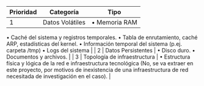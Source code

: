 | Prioridad | Categoría | Tipo |
| --- | --- | --- |
| 1 | Datos Volátiles | • Memoria RAM
• Caché del sistema y registros temporales.
• Tabla de enrutamiento, caché ARP, estadísticas del kernel.
• Información temporal del sistema (p.ej. carpeta /tmp)
• Logs del sistema |
| 2 | Datos Persistentes | • Disco duro.
• Documentos y archivos. |
| 3 | Topología de infraestructura | • Estructura física y lógica de la red e infraestructura tecnológica (No, se va extraer en este proyecto, por motivos de inexistencia de una infraestructura de red necesitada de investigación en el caso). |
